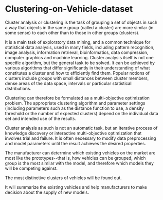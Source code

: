 # Clustering-on-Vehicle-dataset

Cluster analysis or clustering is the task of grouping a set of objects in such a way that objects in the same group (called a cluster) are more similar (in some sense) to each other than to those in other groups (clusters).
 
 It is a main task of exploratory data mining, and a common technique for statistical data analysis, used in many fields, including pattern recognition, image analysis, information retrieval, bioinformatics, data compression, computer graphics and machine learning.
Cluster analysis itself is not one specific algorithm, but the general task to be solved. It can be achieved by various algorithms that differ significantly in their understanding of what constitutes a cluster and how to efficiently find them. Popular notions of clusters include groups with small distances between cluster members, dense areas of the data space, intervals or particular statistical distributions.
 
 Clustering can therefore be formulated as a multi-objective optimization problem. The appropriate clustering algorithm and parameter settings (including parameters such as the distance function to use, a density threshold or the number of expected clusters) depend on the individual data set and intended use of the results. 
 
Cluster analysis as such is not an automatic task, but an iterative process of knowledge discovery or interactive multi-objective optimization that involves trial and failure. It is often necessary to modify data preprocessing and model parameters until the result achieves the desired properties.

The manufacturer can determine which existing vehicles on the market are most like the prototypes--that is, how vehicles can be grouped, which group is the most similar with the model, and therefore which models they will be competing against.

The most distinctive clusters of vehicles will be found out.

It will summarize the existing vehicles and help manufacturers to make decision about the supply of new models.

